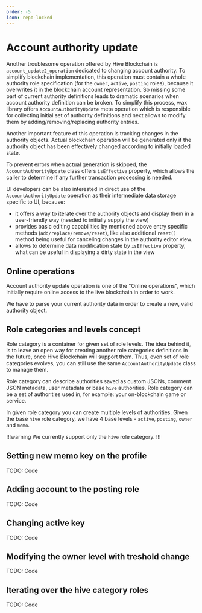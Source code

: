 ```yaml
---
order: -5
icon: repo-locked
---
```


# Account authority update

Another troublesome operation offered by Hive Blockchain is `account_update2_operation` dedicated to changing account authority. To simplify blockchain implementation, this operation must contain a whole authority role specification (for the `owner`, `active`, `posting` roles), because it overwrites it in the blockchain account representation.
So missing some part of current authority definitions leads to dramatic scenarios when account authority definition can be broken.
To simplify this process, wax library offers `AccountAuthorityUpdate` meta operation which is responsible for collecting initial set of authority definitions and next allows to modify them by adding/removing/replacing authority entries.

Another important feature of this operation is tracking changes in the authority objects. Actual blockchain operation will be generated only if the authority object has been effectively changed according to initially loaded state.

To prevent errors when actual generation is skipped, the `AccountAuthorityUpdate` class offers `isEffective` property, which allows the caller to determine if any further transaction processing is needed.

UI developers can be also interested in direct use of the `AccountAuthorityUpdate` operation as their intermediate data storage specific to UI, because:
- it offers a way to iterate over the authority objects and display them in a user-friendly way (needed to initially supply the view)
- provides basic editing capabilities by mentioned above entry specific methods (`add/replace/remove/reset`), like also additional `reset()` method being useful for canceling changes in the authority editor view.
- allows to determine data modification state by `isEffective` property, what can be useful in displaying a dirty state in the view

## Online operations

Account authority update operation is one of the "Online operations", which initially require online access to the live blockchain in order to work.

We have to parse your current authority data in order to create a new, valid authority object.

## Role categories and levels concept

Role category is a container for given set of role levels. The idea behind it, is to leave an open way for creating another role categories definitions in the future, once Hive Blockchain will support them. Thus, even set of role categories evolves, you can still use the same `AccountAuthorityUpdate` class to manage them.

Role category can describe authorities saved as custom JSONs, comment JSON metadata, user metadata or base `hive` authorities. Role category can be a set of authorities used in, for example: your on-blockchain game or service.

In given role category you can create multiple levels of authorities. Given the base `hive` role category, we have 4 base levels - `active`, `posting`, `owner` and `memo`.

!!!warning
We currently support only the `hive` role category.
!!!

## Setting new memo key on the profile

TODO: Code

## Adding account to the posting role

TODO: Code

## Changing active key

TODO: Code

## Modifying the owner level with treshold change

TODO: Code

## Iterating over the hive category roles

TODO: Code
